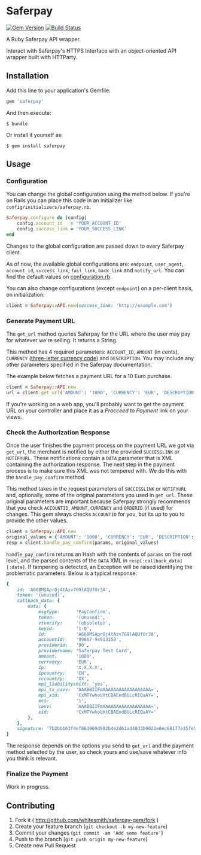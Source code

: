# Saferpay

[![Gem Version](https://badge.fury.io/rb/saferpay.svg)](http://badge.fury.io/rb/saferpay) [![Build Status](https://travis-ci.org/whitesmith/saferpay-gem.svg?branch=master)](https://travis-ci.org/whitesmith/saferpay-gem)

A Ruby Saferpay API wrapper.

Interact with Saferpay's HTTPS Interface with an object-oriented API wrapper built with HTTParty.

## Installation

Add this line to your application's Gemfile:

```ruby
gem 'saferpay'
```

And then execute:

    $ bundle

Or install it yourself as:

    $ gem install saferpay

## Usage

### Configuration

You can change the global configuration using the method below. If you're on Rails you can place this code in an initializer like `config/initializers/saferpay.rb`.

```ruby
Saferpay.configure do |config|
    config.account_id   = 'YOUR_ACCOUNT_ID'
    config.success_link = 'YOUR_SUCCESS_LINK'
end
```

Changes to the global configuration are passed down to every Saferpay client.

As of now, the available global configurations are: `endpoint`, `user_agent`, `account_id`, `success_link`, `fail_link`, `back_link` and `notify_url`. You can find the default values on [configuration.rb](lib/saferpay/configuration.rb).

You can also change configurations (except `endpoint`) on a per-client basis, on initialization:

```ruby
client = Saferpay::API.new(success_link: 'http://example.com')
```

### Generate Payment URL

The `get_url` method queries Saferpay for the URL where the user may pay for whatever we're selling. It returns a String.

This method has 4 required parameters: `ACCOUNT_ID`, `AMOUNT` (in cents), `CURRENCY` ([three-letter currency code](http://www.xe.com/iso4217.php)) and `DESCRIPTION`. You may include any other parameters specified in the Saferpay documentation.

The example below fetches a payment URL for a 10 Euro purchase.

```ruby
client = Saferpay::API.new
url = client.get_url('AMOUNT': '1000', 'CURRENCY': 'EUR', 'DESCRIPTION': 'You are paying for the Foo Bar product.')
```

If you're working on a web app, you'll probably want to get the payment URL on your controller and place it as a *Procceed to Payment* link on your views.

### Check the Authorization Response

Once the user finishes the payment process on the payment URL we got via `get_url`, the merchant is notified by either the provided `SUCCESSLINK` or `NOTIFYURL`. These notifications contain a `DATA` parameter that is XML containing the authorization response. The next step in the payment process is to make sure this XML was not tempered with. We do this with the `handle_pay_confirm` method.

This method takes in the request parameters of `SUCCESSLINK` or `NOTIFYURL` and, optionally, some of the original parameters you used in `get_url`. These original parameters are important because Saferpay strongly recommends that you check `ACCOUNTID`, `AMOUNT`, `CURRENCY` and `ORDERID` (if used) for changes. This gem always checks `ACCOUNTID` for you, but its up to you to provide the other values.

```ruby
client = Saferpay::API.new
original_values = {'AMOUNT': '1000', 'CURRENCY': 'EUR', 'DESCRIPTION': 'You are paying for the Foo Bar product.'}
resp = client.handle_pay_confirm(params, original_values)
```

`handle_pay_confirm` returns an Hash with the contents of `params` on the root level, and the parsed contents of the `DATA` XML in `resp[:callback_data][:data]`. If tampering is detected, an Exception will be raised identifying the problematic parameters. Below is a typical response:

```ruby
{
    id: 'A668MSAprOj4tAzv7G9lAQUfUr3A',
    token: '(unused)',
    callback_data: {
        data: {
            msgtype:      'PayConfirm',
            token:        '(unused)',
            vtverify:     '(obsolete)',
            keyid:        '1-0',
            id:           'A668MSAprOj4tAzv7G9lAQUfUr3A',
            accountid:    '99867-94913159',
            providerid:   '90',
            providername: 'Saferpay Test Card',
            amount:       '1000',
            currency:     'EUR',
            ip:           'X.X.X.X',
            ipcountry:    'CH',
            cccountry:    'XX',
            mpi_liabilityshift: 'yes',
            mpi_tx_cavv:  'AAABBIIFmAAAAAAAAAAAAAAAAAA=',
            mpi_xid:      'CxMTYwhoUXtCBAEndBULcRIQaAY=',
            eci:          '1',
            cavv:         'AAABBIIFmAAAAAAAAAAAAAAAAAA=',
            xid:          'CxMTYwhoUXtCBAEndBULcRIQaAY='
        },
    },
    signature: '7b2bb163f4ef86d969d992b4e2d61ad48d3b9022e0ec68177e35fe53184e6b3399730d1a3641d2a984ce38699daad72ab006d5d6a9565c5ae1cff8bdc8a1eb63',
}
```

The response depends on the options you send to `get_url` and the payment method selected by the user, so check yours and use/save whatever info you think is relevant.

### Finalize the Payment

Work in progress.

## Contributing

1. Fork it ( http://github.com/whitesmith/saferpay-gem/fork )
2. Create your feature branch (`git checkout -b my-new-feature`)
3. Commit your changes (`git commit -am 'Add some feature'`)
4. Push to the branch (`git push origin my-new-feature`)
5. Create new Pull Request
